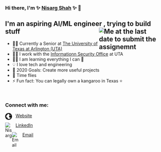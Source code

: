 ### Hi there, I'm ✨ [Nisarg Shah](www.nisargushah.com) ✨ 👋

## I'm an aspiring AI/ML engineer <developer />, trying to build stuff <img align="right" src="https://i.giphy.com/media/LmNwrBhejkK9EFP504/200w.webp" alt="Me at the last date to submit the assignemnt" width="200" />
- 👨‍🎓 Currently a Senior at [The University of Texas at Arlington (UTA)](https://www.uta.edu/academics/schools-colleges/engineering/academics/departments/cse/research)
- 👨‍💻 I work with the [Informationn Security Office](https://www.uta.edu/security/index.php) at UTA
- 👨‍🔬 I am learning everything I can 🤣
- 💡 I love tech and engineering
- 🥅 2020 Goals: Create more useful projects
- 🚀 Time flies
- ⚡ Fun fact: You can legally own a kangaroo in Texas ⭐

<br />



### Connect with me:


<img align="left" alt="nisargushah.com" width="22px" src="https://raw.githubusercontent.com/iconic/open-iconic/master/svg/globe.svg" />&nbsp;&nbsp; [Website](www.nisargushah.com)

<img align="left" alt="Nisarg" width="22px" src="https://cdn.jsdelivr.net/npm/simple-icons@v3/icons/linkedin.svg" />&nbsp;&nbsp; [LinkedIn](www.linkedin.com/in/nisargushah)

<img align="left" alt="Email" width="22px" src="https://cdn.jsdelivr.net/npm/simple-icons@v3/icons/gmail.svg" /> &nbsp;&nbsp; [Email](mailto:shahnisarg510@gmail.com?subject=[GitHub])
